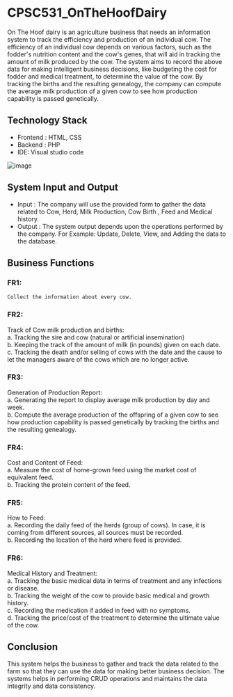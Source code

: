 # CPSC531_OnTheHoofDairy

On The Hoof dairy is an agriculture business that needs an information system to track the efficiency and production of an individual cow. The efficiency of an individual cow depends on various factors, such as the fodder's nutrition content and the cow's genes, that will aid in tracking the amount of milk produced by the cow. The system aims to record the above data for making intelligent business decisions, like budgeting the cost for fodder and medical treatment, to determine the value of the cow. By tracking the births and the resulting genealogy, the company can compute the average milk production of a given cow to see how production capability is passed genetically.  

## Technology Stack
 - Frontend : HTML, CSS 
 - Backend : PHP
 - IDE: Visual studio code

![image](https://user-images.githubusercontent.com/71597613/167887903-8ebbaad3-b70b-4508-a410-179a5b68fd4d.png)



## System Input and Output
- Input : The company will use the provided form to gather the data related to Cow, Herd, Milk Production, Cow Birth , Feed and Medical history.  
- Output : The system output depends upon the operations performed by the company. For Example: Update, Delete, View, and Adding the data to the database.

## Business Functions
### FR1: 
    Collect the information about every cow.  
      
### FR2: 
   Track of Cow milk production and births:  
   a. Tracking the sire and cow (natural or artificial insemination)   
   b. Keeping the track of the amount of milk (in pounds) given on each date.   
   c. Tracking the death and/or selling of cows with the date and the cause to let the managers aware of the cows which are no longer active. 
      
### FR3: 
   Generation of Production Report:   
   a. Generating the report to display average milk production by day and week.   
   b. Compute the average production of the offspring of a given cow to see how production capability is passed genetically by tracking the births and the resulting genealogy.   

### FR4: 
   Cost and Content of Feed:   
   a. Measure the cost of home-grown feed using the market cost of equivalent feed.   
   b. Tracking the protein content of the feed. 
     
### FR5: 
   How to Feed:   
   a. Recording the daily feed of the herds (group of cows). In case, it is coming from different sources, all sources must be recorded.   
   b. Recording the location of the herd where feed is provided.  

### FR6: 
   Medical History and Treatment:   
   a. Tracking the basic medical data in terms of treatment and any infections or disease.  
   b. Tracking the weight of the cow to provide basic medical and growth history.   
   c. Recording the medication if added in feed with no symptoms.   
   d. Tracking the price/cost of the treatment to determine the ultimate value of the cow.

## Conclusion
This system helps the business to gather and track the data related to the farm so that they can use the data for making better business decision.
The systems helps in performing CRUD operations and maintains the data integrity and data consistency. 

